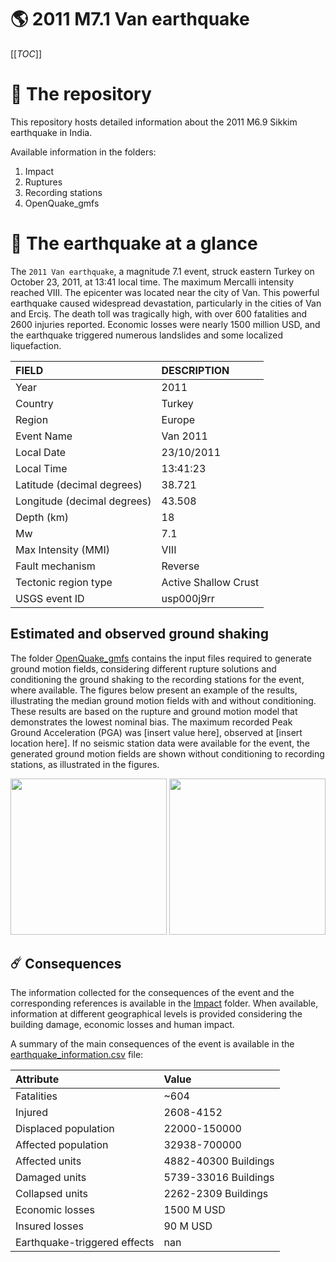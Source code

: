 # 🌎 2011 M7.1 Van earthquake
[[_TOC_]]

# 📂 The repository

This repository hosts detailed information about the 2011 M6.9 Sikkim earthquake in India.

Available information in the folders:

1. Impact
2. Ruptures
3. Recording stations
4. OpenQuake_gmfs


# 🚀 The earthquake at a glance 

The `2011 Van earthquake`, a magnitude 7.1 event, struck eastern Turkey on October 23, 2011, at 13:41 local time. The maximum Mercalli intensity reached VIII. The epicenter was located near the city of Van. This powerful earthquake caused widespread devastation, particularly in the cities of Van and Erciş. The death toll was tragically high, with over 600 fatalities and 2600 injuries reported. Economic losses were nearly 1500 million USD, and the earthquake triggered numerous landslides and some localized liquefaction. 

| FIELD | DESCRIPTION |
|:-------|:-------------|
| Year | 2011 |
| Country | Turkey |
| Region | Europe |
| Event Name | Van 2011 |
| Local Date | 23/10/2011 |
| Local Time | 13:41:23 |
| Latitude (decimal degrees) | 38.721 |
| Longitude (decimal degrees) | 43.508 |
| Depth (km) | 18 |
| Mw | 7.1 |
| Max Intensity (MMI) | VIII |
| Fault mechanism | Reverse |
| Tectonic region type | Active Shallow Crust |
| USGS event ID | usp000j9rr |

## Estimated and observed ground shaking

The folder [OpenQuake_gmfs](./OpenQuake_gmfs/) contains the input files required to generate ground motion fields, considering different rupture solutions and conditioning the ground shaking to the recording stations for the event, where available. The figures below present an example of the results, illustrating the median ground motion fields with and without conditioning. These results are based on the rupture and ground motion model that demonstrates the lowest nominal bias. The maximum recorded Peak Ground Acceleration (PGA) was [insert value here], observed at [insert location here]. If no seismic station data were available for the event, the generated ground motion fields are shown without conditioning to recording stations, as illustrated in the figures.

<img src="./OpenQuake_gmfs/median_gmf_stations_none.png" height="250">
<img src="./OpenQuake_gmfs/median_gmf_stations_seismic.png" height="250">

## ☄️ Consequences

The information collected for the consequences of the event and the corresponding references is available in the [Impact](./Impact) folder. When available, information at different geographical levels is provided considering the building damage, economic losses and human impact.

A summary of the main consequences of the event is available in the [earthquake_information.csv](./earthquake_information.csv) file:

| Attribute | Value |
|:-------|:-------------|
| Fatalities | ~604 |
| Injured | 2608-4152 |
| Displaced population | 22000-150000 |
| Affected population | 32938-700000 |
| Affected units | 4882-40300 Buildings |
| Damaged units | 5739-33016 Buildings |
| Collapsed units | 2262-2309 Buildings |
| Economic losses | 1500 M USD |
| Insured losses | 90 M USD |
| Earthquake-triggered effects | nan |
